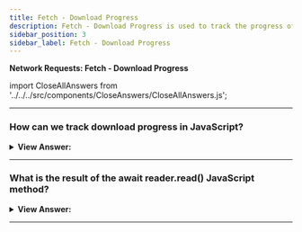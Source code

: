 ```yaml
---
title: Fetch - Download Progress
description: Fetch - Download Progress is used to track the progress of a download.
sidebar_position: 3
sidebar_label: Fetch - Download Progress
---
```


**Network Requests: Fetch - Download Progress**

import CloseAllAnswers from '../../../src/components/CloseAnswers/CloseAllAnswers.js';

<CloseAllAnswers />

---

### How can we track download progress in JavaScript?

<details>
  <summary><strong>View Answer:</strong></summary>
  <div>
  <div><strong>Interview Response:</strong> In JavaScript, we can use the fetch method to track download progress. We should note that there is currently no way for fetch to track upload progress. For that purpose, we should use the XMLHttpRequest. To track download progress, we can use response.body property. It is ReadableStream – a special object that provides body chunk-by-chunk as it comes. Readable streams get described in the Streams API specification standard. Unlike response.text(), response.json() and other methods, response.body gives control over the reading process, and we can count how much gets consumed at any moment.
    </div><br />
  <div><strong className="codeExample">Code Example:</strong><br /><br />

  <div></div>

```js
// instead of response.json() and other methods
const reader = response.body.getReader();

// infinite loop while the body is downloading
while (true) {
  // done is true for the last chunk
  // value is Uint8Array of the chunk bytes
  const { done, value } = await reader.read();

  if (done) {
    break;
  }

  console.log(`Received ${value.length} bytes`);
}
```

  </div>
  </div>
</details>

---

### What is the result of the await reader.read() JavaScript method?

<details>
  <summary><strong>View Answer:</strong></summary>
  <div>
  <div><strong>Interview Response:</strong> The result await reader.read() call is an object with two properties, including done and value. The done property returns true when the reading is complete. Otherwise false. The value is a typed array of bytes, Uint8Array.</div><br />
  <div><strong>Additional Info:</strong> Streams API also describes asynchronous iteration over ReadableStream with for await..of loop, but it’s not yet widely supported so that we can use while loop.
  </div><br />
  <div><strong className="codeExample">Code Example:</strong><br /><br />

  <div></div>

```js
// Step 1: start the fetch and obtain a reader
let response = await fetch(
  'https://api.github.com/repos/javascript-tutorial/en.javascript.info/commits?per_page=100'
);

const reader = response.body.getReader();

// Step 2: get total length
const contentLength = +response.headers.get('Content-Length');

// Step 3: read the data
let receivedLength = 0; // received that many bytes at the moment
let chunks = []; // array of received binary chunks (comprises the body)
while (true) {
  const { done, value } = await reader.read();

  if (done) {
    break;
  }

  chunks.push(value);
  receivedLength += value.length;

  console.log(`Received ${receivedLength} of ${contentLength}`);
}

// Step 4: concatenate chunks into single Uint8Array
let chunksAll = new Uint8Array(receivedLength); // (4.1)
let position = 0;
for (let chunk of chunks) {
  chunksAll.set(chunk, position); // (4.2)
  position += chunk.length;
}

// Step 5: decode into a string
let result = new TextDecoder('utf-8').decode(chunksAll);

// We're done!
let commits = JSON.parse(result);
alert(commits[0].author.login);
```

:::note
for await...of doesn't work with async iterators that are not async iterables. We should implement a while loop in this configuration instead.
:::

  </div>
  </div>
</details>

---
